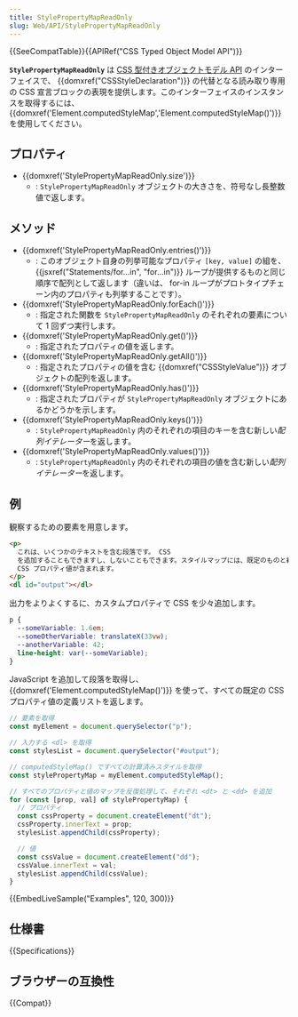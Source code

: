```yaml
---
title: StylePropertyMapReadOnly
slug: Web/API/StylePropertyMapReadOnly
---
```


{{SeeCompatTable}}{{APIRef("CSS Typed Object Model API")}}

**`StylePropertyMapReadOnly`** は [CSS 型付きオブジェクトモデル API](/ja/docs/Web/API/CSS_Typed_Object_Model_API) のインターフェイスで、 {{domxref("CSSStyleDeclaration")}} の代替となる読み取り専用の CSS 宣言ブロックの表現を提供します。このインターフェイスのインスタンスを取得するには、 {{domxref('Element.computedStyleMap','Element.computedStyleMap()')}} を使用してください。

## プロパティ

- {{domxref('StylePropertyMapReadOnly.size')}}
  - : `StylePropertyMapReadOnly` オブジェクトの大きさを、符号なし長整数値で返します。

## メソッド

- {{domxref('StylePropertyMapReadOnly.entries()')}}
  - : このオブジェクト自身の列挙可能なプロパティ `[key, value]` の組を、 {{jsxref("Statements/for...in", "for...in")}} ループが提供するものと同じ順序で配列として返します（違いは、 for-in ループがプロトタイプチェーン内のプロパティも列挙することです）。
- {{domxref('StylePropertyMapReadOnly.forEach()')}}
  - : 指定された関数を `StylePropertyMapReadOnly` のそれぞれの要素について 1 回ずつ実行します。
- {{domxref('StylePropertyMapReadOnly.get()')}}
  - : 指定されたプロパティの値を返します。
- {{domxref('StylePropertyMapReadOnly.getAll()')}}
  - : 指定されたプロパティの値を含む {{domxref("CSSStyleValue")}} オブジェクトの配列を返します。
- {{domxref('StylePropertyMapReadOnly.has()')}}
  - : 指定されたプロパティが `StylePropertyMapReadOnly` オブジェクトにあるかどうかを示します。
- {{domxref('StylePropertyMapReadOnly.keys()')}}
  - : `StylePropertyMapReadOnly` 内のそれぞれの項目のキーを含む新しい*配列イテレーター*を返します。
- {{domxref('StylePropertyMapReadOnly.values()')}}
  - : `StylePropertyMapReadOnly` 内のそれぞれの項目の値を含む新しい*配列イテレーター*を返します。

## 例

観察するための要素を用意します。

```html
<p>
  これは、いくつかのテキストを含む段落です。 CSS
  を追加することもできますし、しないこともできます。スタイルマップには、既定のものと継承されたすべての
  CSS プロパティ値が含まれます。
</p>
<dl id="output"></dl>
```

出力をよりよくするに、カスタムプロパティで CSS を少々追加します。

```css
p {
  --someVariable: 1.6em;
  --someOtherVariable: translateX(33vw);
  --anotherVariable: 42;
  line-height: var(--someVariable);
}
```

JavaScript を追加して段落を取得し、 {{domxref('Element.computedStyleMap()')}} を使って、すべての既定の CSS プロパティ値の定義リストを返します。

```js
// 要素を取得
const myElement = document.querySelector("p");

// 入力する <dl> を取得
const stylesList = document.querySelector("#output");

// computedStyleMap() ですべての計算済みスタイルを取得
const stylePropertyMap = myElement.computedStyleMap();

// すべてのプロパティと値のマップを反復処理して、それぞれ <dt> と <dd> を追加
for (const [prop, val] of stylePropertyMap) {
  // プロパティ
  const cssProperty = document.createElement("dt");
  cssProperty.innerText = prop;
  stylesList.appendChild(cssProperty);

  // 値
  const cssValue = document.createElement("dd");
  cssValue.innerText = val;
  stylesList.appendChild(cssValue);
}
```

{{EmbedLiveSample("Examples", 120, 300)}}

## 仕様書

{{Specifications}}

## ブラウザーの互換性

{{Compat}}
